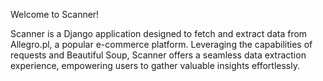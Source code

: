 Welcome to Scanner!

Scanner is a Django application designed to fetch and extract data from Allegro.pl, a popular e-commerce platform. Leveraging the capabilities of requests and Beautiful Soup, Scanner offers a seamless data extraction experience, empowering users to gather valuable insights effortlessly.

